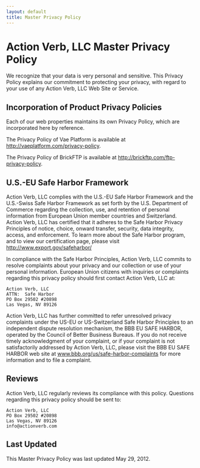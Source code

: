 ```yaml
---
layout: default
title: Master Privacy Policy 
---
```


# Action Verb, LLC Master Privacy Policy


We recognize that your data is very personal and sensitive. This Privacy Policy explains our commitment to protecting your privacy, with regard to your use of any Action Verb, LLC Web Site or Service.

## Incorporation of Product Privacy Policies

Each of our web properties maintains its own Privacy Policy, which are incorporated here by reference.

The Privacy Policy of Vae Platform is available at http://vaeplatform.com/privacy-policy.

The Privacy Policy of BrickFTP is available at http://brickftp.com/ftp-privacy-policy.

## U.S.-EU Safe Harbor Framework

 Action Verb, LLC complies with the U.S.-EU Safe Harbor Framework and the U.S.-Swiss Safe Harbor Framework as set forth by the U.S. Department of Commerce regarding the collection, use, and retention of personal information from European Union member countries and Switzerland.  Action Verb, LLC has certified that it adheres to the Safe Harbor Privacy Principles of notice, choice, onward transfer, security, data integrity, access, and enforcement.  To learn more about the Safe Harbor program, and to view our certification page, please visit http://www.export.gov/safeharbor/

In compliance with the Safe Harbor Principles, Action Verb, LLC commits to resolve complaints about your privacy and our collection or use of your personal information.  European Union citizens with inquiries or complaints regarding this privacy policy should first contact Action Verb, LLC at:

```
Action Verb, LLC
ATTN:  Safe Harbor
PO Box 29502 #20898
Las Vegas, NV 89126
```

Action Verb, LLC has further committed to refer unresolved privacy complaints under the US-EU or US-Switzerland Safe Harbor Principles to an independent dispute resolution mechanism, the BBB EU SAFE HARBOR, operated by the Council of Better Business Bureaus. If you do not receive timely acknowledgment of your complaint, or if your complaint is not satisfactorily addressed by Action Verb, LLC, please visit the BBB EU SAFE HARBOR web site at www.bbb.org/us/safe-harbor-complaints for more information and to file a complaint.

## Reviews

Action Verb, LLC regularly reviews its compliance with this policy.  Questions regarding this privacy policy should be sent to:

```
Action Verb, LLC
PO Box 29502 #20898
Las Vegas, NV 89126
info@actionverb.com
```

## Last Updated

This Master Privacy Policy was last updated May 29, 2012.
